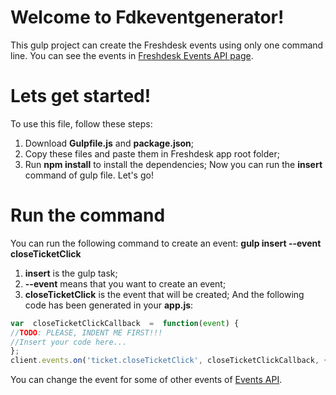 # Welcome to Fdkeventgenerator!

This gulp project can create the Freshdesk events using only one command line.
You can see the events in [Freshdesk Events API page](https://developers.freshdesk.com/v2/docs/events-api/).

# Lets get started!
To use this file, follow these steps:

 1. Download **Gulpfile.js** and **package.json**;
 2. Copy these files and paste them in Freshdesk app root folder;
 3. Run **npm install** to install the dependencies;
 Now you can run the **insert** command of gulp file. Let's go!

# Run the command
You can run the following command to create an event:
**gulp insert --event closeTicketClick**

 1. **insert** is the gulp task;
 2. **--event** means that you want to create an event;
 3. **closeTicketClick** is the event that will be created;
And the following code has been generated in your **app.js**:
```javascript
var  closeTicketClickCallback  =  function(event) {
//TODO: PLEASE, INDENT ME FIRST!!!
//Insert your code here...
};
client.events.on('ticket.closeTicketClick', closeTicketClickCallback, {intercept:  true});
```
You can change the event for some of other events of [Events API](https://developers.freshdesk.com/v2/docs/events-api/#ticket_details_page_apis).
